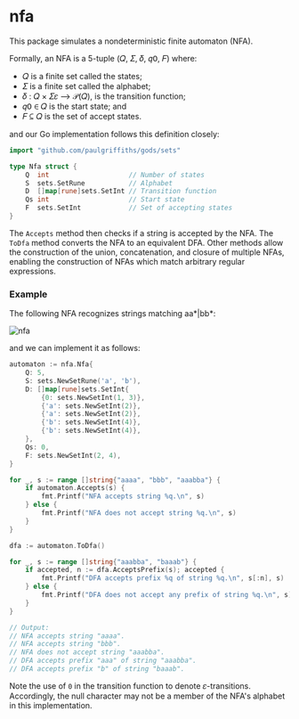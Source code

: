 # nfa

This package simulates a nondeterministic finite automaton (NFA).

Formally, an NFA is a 5-tuple (𝑄, 𝛴, 𝛿, 𝑞𝟢, 𝐹) where:

* 𝑄 is a finite set called the states;
* 𝛴 is a finite set called the alphabet;
* 𝛿 : 𝑄 × 𝛴𝜀 ⟶  𝒫(𝑄), is the transition function;
* 𝑞𝟢 ∈ 𝑄 is the start state; and
* 𝐹 ⊆ 𝑄 is the set of accept states.

and our Go implementation follows this definition closely:

```go
import "github.com/paulgriffiths/gods/sets"

type Nfa struct {
	Q  int                    // Number of states
	S  sets.SetRune           // Alphabet
	D  []map[rune]sets.SetInt // Transition function
	Qs int                    // Start state
	F  sets.SetInt            // Set of accepting states
}
```

The `Accepts` method then checks if a string is accepted by the NFA. The
`ToDfa` method converts the NFA to an equivalent DFA. Other methods allow
the construction of the union, concatenation, and closure of multiple NFAs,
enabling the construction of NFAs which match arbitrary regular expressions.

### Example

The following NFA recognizes strings matching aa*|bb*:

![nfa](https://user-images.githubusercontent.com/5059971/46050076-00a87180-c100-11e8-9c9b-4bcd63335306.png)

and we can implement it as follows:

```go
automaton := nfa.Nfa{
    Q: 5,
    S: sets.NewSetRune('a', 'b'),
    D: []map[rune]sets.SetInt{
        {0: sets.NewSetInt(1, 3)},
        {'a': sets.NewSetInt(2)},
        {'a': sets.NewSetInt(2)},
        {'b': sets.NewSetInt(4)},
        {'b': sets.NewSetInt(4)},
    },
    Qs: 0,
    F: sets.NewSetInt(2, 4),
}

for _, s := range []string{"aaaa", "bbb", "aaabba"} {
    if automaton.Accepts(s) {
        fmt.Printf("NFA accepts string %q.\n", s)
    } else {
        fmt.Printf("NFA does not accept string %q.\n", s)
    }
}

dfa := automaton.ToDfa()

for _, s := range []string{"aaabba", "baaab"} {
    if accepted, n := dfa.AcceptsPrefix(s); accepted {
        fmt.Printf("DFA accepts prefix %q of string %q.\n", s[:n], s)
    } else {
        fmt.Printf("DFA does not accept any prefix of string %q.\n", s)
    }
}

// Output:
// NFA accepts string "aaaa".
// NFA accepts string "bbb".
// NFA does not accept string "aaabba".
// DFA accepts prefix "aaa" of string "aaabba".
// DFA accepts prefix "b" of string "baaab".
```

Note the use of `0` in the transition function to denote 𝜀-transitions.
Accordingly, the null character may not be a member of the NFA's alphabet
in this implementation.
